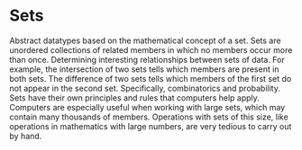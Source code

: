 # Sets
Abstract datatypes based on the mathematical concept of a set. Sets are unordered collections of related members in which no members occur more than
once.
Determining interesting relationships between sets of data. For example, the
intersection of two sets tells which members are present in both sets. The difference of two sets tells which members of the first set do not appear in the
second set.
Specifically, combinatorics and probability. Sets have their own principles and
rules that computers help apply. Computers are especially useful when working with large sets, which may contain many thousands of members. Operations with sets of this size, like operations in mathematics with large numbers,
are very tedious to carry out by hand.